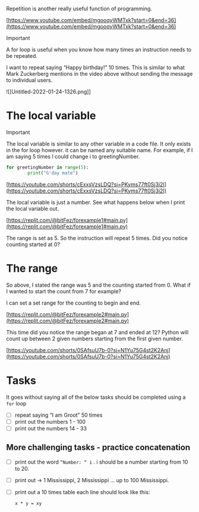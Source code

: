 Repetition is another really useful function of programming.

[https://www.youtube.com/embed/mgooqyWMTxk?start=0&end=36](https://www.youtube.com/embed/mgooqyWMTxk?start=0&end=36)

  

> [!important]  
> A for loop is useful when you know how many times an instruction needs to be repeated.  

  

I want to repeat saying “Happy birthday!” 10 times. This is similar to what Mark Zuckerberg mentions in the video above without sending the message to individual users.

![[Untitled-2022-01-24-1326.png]]

  

# The local variable

> [!important]  
> The local variable is similar to any other variable in a code file. It only exists in the for loop however. it can be named any suitable name. For example, if I am saying 5 times I could change i to greetingNumber.  

```Python
for greetingNumber in range(5):
		print("G'day mate")
```

  

[https://youtube.com/shorts/cExxsVzsLDQ?si=PKyms77ft0Sj3i2I](https://youtube.com/shorts/cExxsVzsLDQ?si=PKyms77ft0Sj3i2I)

  

The local variable is just a number. See what happens below when I print the local variable out.

[https://replit.com/@bitFez/forexample1#main.py](https://replit.com/@bitFez/forexample1#main.py)

  

The range is set as 5. So the instruction will repeat 5 times. Did you notice counting started at 0?

  

# The range

So above, I stated the range was 5 and the counting started from 0. What if I wanted to start the count from 7 for example?

I can set a set range for the counting to begin and end.

[https://replit.com/@bitFez/forexample2#main.py](https://replit.com/@bitFez/forexample2#main.py)

  

This time did you notice the range began at 7 and ended at 12? Python will count up between 2 given numbers starting from the first given number.

  

[https://youtube.com/shorts/0SAfsuU7b-0?si=N1Yu75G4st2K2Anj](https://youtube.com/shorts/0SAfsuU7b-0?si=N1Yu75G4st2K2Anj)

# Tasks

It goes without saying all of the below tasks should be completed using a `for` loop

- [ ] repeat saying “I am Groot” 50 times
- [ ] print out the numbers 1 - 100
- [ ] print out the numbers 14 - 33

## More challenging tasks - practice concatenation

- [ ] print out the word `“Number: “ i` . i should be a number starting from 10 to 20.
- [ ] print out → 1 Mississippi, 2 Mississippi ... up to 100 Mississippi.
- [ ] print out a 10 times table each line should look like this:
    
    `x * y = xy`